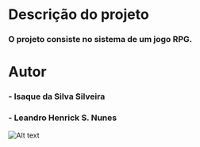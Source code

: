 # **Descrição do projeto**
### O projeto consiste no sistema de um jogo RPG.
# **Autor**
###  - Isaque da Silva Silveira
###  - Leandro Henrick S. Nunes

![Alt text](https://media.giphy.com/media/td4Zgz8cjKDrXixx2D/giphy.gif "")
